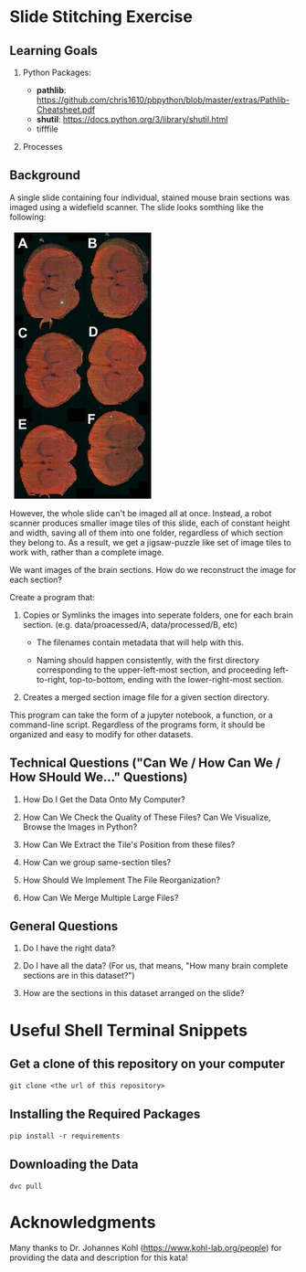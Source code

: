 
# Slide Stitching Exercise

## Learning Goals

  1) Python Packages: 
     - **pathlib**: https://github.com/chris1610/pbpython/blob/master/extras/Pathlib-Cheatsheet.pdf
     - **shutil**: https://docs.python.org/3/library/shutil.html
     - tifffile
  
  2) Processes

## Background

A single slide containing four individual, stained mouse brain sections was imaged using a widefield scanner. The slide looks somthing like the following:

![Slide](./imgs/PW162-A06.jpg)

However, the whole slide can't be imaged all at once.  Instead, a robot scanner produces smaller image tiles of this slide, each of constant height and width, saving all of them into one folder, regardless of which section they belong to. As a result, we get a jigsaw-puzzle like set of image tiles to work with, rather than a complete image.

We want images of the brain sections.  How do we reconstruct the image for each section?


Create a program that:

  1) Copies or Symlinks the images into seperate folders, one for each brain section.  (e.g. data/proacessed/A, data/processed/B, etc)

     - The filenames contain metadata that will help with this.
    
     - Naming should happen consistently, with the first directory corresponding to the upper-left-most section, and proceeding left-to-right, top-to-bottom, ending with the lower-right-most section.

  2) Creates a merged section image file for a given section directory.


This program can take the form of a jupyter notebook, a function, or a command-line script.  Regardless of the programs form, it should be organized and easy to modify for other datasets.

## Technical Questions ("Can We / How Can We / How SHould We..." Questions) 

  1) How Do I Get the Data Onto My Computer?
  
  2) How Can We Check the Quality of These Files?  Can We Visualize, Browse the Images in Python?

  3) How Can We Extract the Tile's Position from these files?

  4) How Can we group same-section tiles?

  5) How Should We Implement The File Reorganization?
  
  6) How Can We Merge Multiple Large Files?


## General Questions

  1) Do I have the right data?

  2) Do I have all the data?  (For us, that means, "How many brain complete sections are in this dataset?")

  3) How are the sections in this dataset arranged on the slide?



# Useful Shell Terminal Snippets

## Get a clone of this repository on your computer

```
git clone <the url of this repository>
```

## Installing the Required Packages

```
pip install -r requirements
```

## Downloading the Data

```
dvc pull
```

  

# Acknowledgments

Many thanks to Dr. Johannes Kohl (https://www.kohl-lab.org/people) for providing the data and description for this kata!